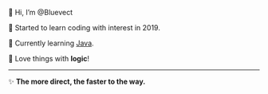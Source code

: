 👋 Hi, I’m @Bluevect

🌱 Started to learn coding with interest in 2019.

🌱 Currently learning [Java](https://www.oracle.com/java/).

👀 Love things with **logic**!

---

✨ **The more direct, the faster to the way.**

<!---
- 👋 Hi, I’m @Bluevect
- 👀 I’m interested in ...
- 🌱 I’m currently learning ...
- 💞️ I’m looking to collaborate on ...
- 📫 How to reach me ...

Bluevect/Bluevect is a ✨ special ✨ repository because its `README.md` (this file) appears on your GitHub profile.
You can click the Preview link to take a look at your changes.
--->
